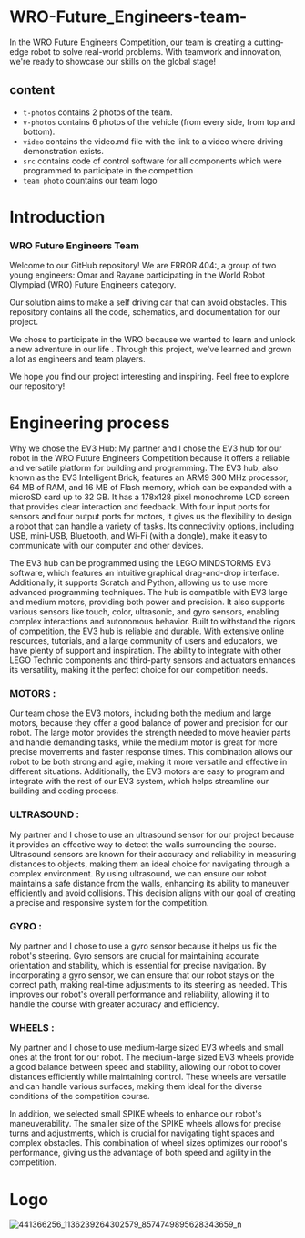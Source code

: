 # WRO-Future_Engineers-team-
 In the WRO Future Engineers Competition, our team is creating a cutting-edge robot to solve real-world problems. With teamwork and innovation, we're ready to showcase our skills on the global stage!

## content
 * `t-photos` contains 2 photos of the team.
 * `v-photos`  contains 6 photos of the vehicle (from every side, from top and bottom).
 *  `video` contains the video.md file with the link to a video where driving demonstration exists.
 *   `src` contains code of control software for all components which were programmed to participate in the competition
  * `team photo` countains our team logo 
# Introduction
### WRO Future Engineers Team 

  Welcome to our GitHub repository! We are ERROR 404:, a group of two young engineers: Omar and Rayane participating in the World Robot Olympiad (WRO) Future Engineers category.

Our solution aims to make a self driving car that can avoid obstacles. This repository contains all the code, schematics, and documentation for our project.

We chose to participate in the WRO because we wanted to learn and unlock a new adventure in our life . Through this project, we've learned and grown a lot as engineers and team players.

We hope you find our project interesting and inspiring. Feel free to explore our repository! 

# Engineering process

  Why we chose the EV3 Hub: My partner and I chose the EV3 hub for our robot in the WRO Future Engineers Competition because it offers a reliable and versatile platform for building and programming. The EV3 hub, also known as the EV3 Intelligent Brick, features an ARM9 300 MHz processor, 64 MB of RAM, and 16 MB of Flash memory, which can be expanded with a microSD card up to 32 GB. It has a 178x128 pixel monochrome LCD screen that provides clear interaction and feedback. With four input ports for sensors and four output ports for motors, it gives us the flexibility to design a robot that can handle a variety of tasks. Its connectivity options, including USB, mini-USB, Bluetooth, and Wi-Fi (with a dongle), make it easy to communicate with our computer and other devices.

  The EV3 hub can be programmed using the LEGO MINDSTORMS EV3 software, which features an intuitive graphical drag-and-drop interface. Additionally, it supports Scratch and Python, allowing us to use more advanced programming techniques. The hub is compatible with EV3 large and medium motors, providing both power and precision. It also supports various sensors like touch, color, ultrasonic, and gyro sensors, enabling complex interactions and autonomous behavior. Built to withstand the rigors of competition, the EV3 hub is reliable and durable. With extensive online resources, tutorials, and a large community of users and educators, we have plenty of support and inspiration. The ability to integrate with other LEGO Technic components and third-party sensors and actuators enhances its versatility, making it the perfect choice for our competition needs.


  ### MOTORS :
  Our team chose the EV3 motors, including both the medium and large motors, because they offer a good balance of power and precision for our robot. The large motor provides the strength needed to move heavier parts and handle demanding tasks, while the medium motor is great for more precise movements and faster response times. This combination allows our robot to be both strong and agile, making it more versatile and effective in different situations. Additionally, the EV3 motors are easy to program and integrate with the rest of our EV3 system, which helps streamline our building and coding process.
  
  ### ULTRASOUND : 
   My partner and I chose to use an ultrasound sensor for our project because it provides an effective way to detect the walls surrounding the course. Ultrasound sensors are known for their accuracy and reliability in measuring distances to objects, making them an ideal choice for navigating through a complex environment. By using ultrasound, we can ensure our robot maintains a safe distance from the walls, enhancing its ability to maneuver efficiently and avoid collisions. This decision aligns with our goal of creating a precise and responsive system for the competition.
  
 ### GYRO :
   My partner and I chose to use a gyro sensor because it helps us fix the robot's steering. Gyro sensors are crucial for maintaining accurate orientation and stability, which is essential for precise navigation. By incorporating a gyro sensor, we can ensure that our robot stays on the correct path, making real-time adjustments to its steering as needed. This improves our robot's overall performance and reliability, allowing it to handle the course with greater accuracy and efficiency.
  

  ### WHEELS : 
  My partner and I chose to use medium-large sized EV3 wheels and small ones at the front for our robot. The medium-large sized EV3 wheels provide a good balance between speed and stability, allowing our robot to cover distances efficiently while maintaining control. These wheels are versatile and can handle various surfaces, making them ideal for the diverse conditions of the competition course.

In addition, we selected small SPIKE wheels to enhance our robot's maneuverability. The smaller size of the SPIKE wheels allows for precise turns and adjustments, which is crucial for navigating tight spaces and complex obstacles. This combination of wheel sizes optimizes our robot's performance, giving us the advantage of both speed and agility in the competition.

 # Logo

![441366256_1136239264302579_8574749895628343659_n](https://github.com/rayanb1/WRO-Future_Engineers-team-1/assets/163670901/39920aa3-dd63-45f6-9560-5a25e02748a4)
